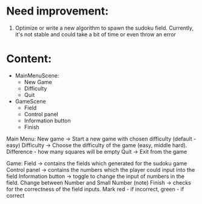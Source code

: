 # Need improvement:
1. Optimize or write a new algorithm to spawn the sudoku field.
Currently, it's not stable and could take a bit of time or even throw an error

# Content:
- MainMenuScene:
  - New Game
  - Difficulty
  - Quit
 - GameScene
   - Field
   - Control panel
   - Information button
   - Finish

Main Menu:
New game -> Start a new game with chosen difficulty (default - easy)
Difficulty -> Choose the difficulty of the game (easy, middle hard). Difference - how many squares will be empty
Quit -> Exit from the game

Game:
Field -> contains the fields which generated for the sudoku game
Control panel -> contains the numbers which the player could input into the field
Information button -> toggle to change the input of numbers in the field. Change between Number and Small Number (note)
Finish -> checks for the correctness of the field inputs. Mark red - if incorrect, green - if correct
